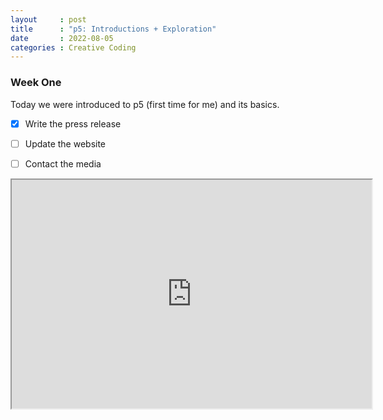 ```yaml
---
layout     : post
title      : "p5: Introductions + Exploration"
date       : 2022-08-05
categories : Creative Coding
---
```


### Week One

Today we were introduced to p5 (first time for me) and its basics.



- [x] Write the press release
- [ ] Update the website
- [ ] Contact the media



<iframe width=576 height=366 src="https://editor.p5js.org/elishafitri/full/htrJ3R_vq"></iframe>
